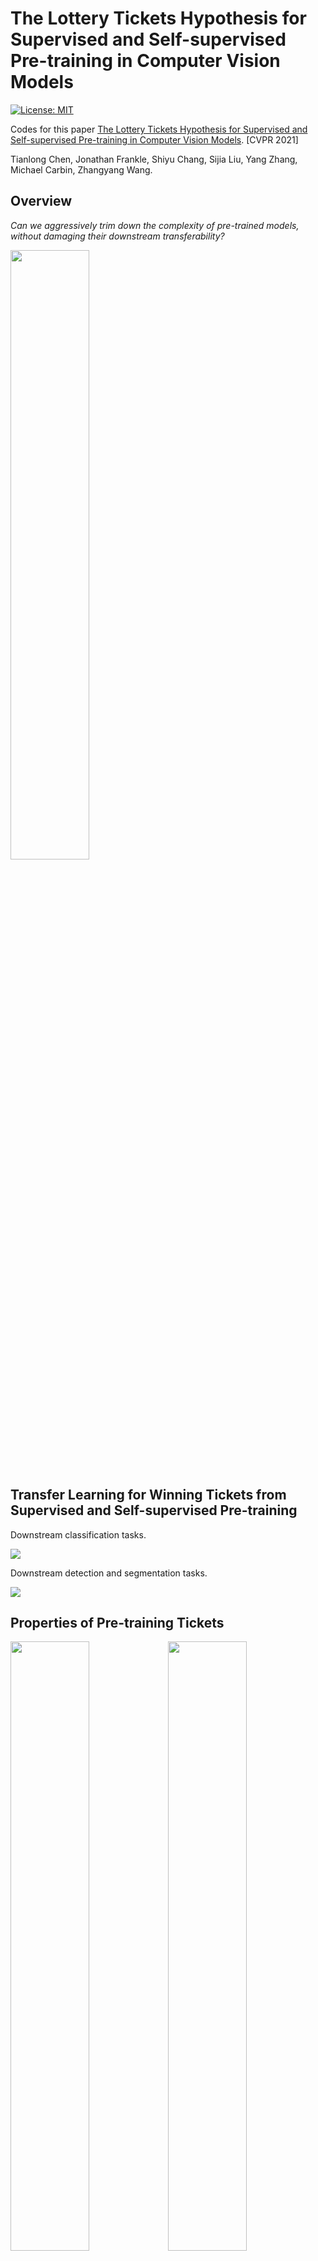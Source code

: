 # The Lottery Tickets Hypothesis for Supervised and Self-supervised Pre-training in Computer Vision Models

[![License: MIT](https://img.shields.io/badge/License-MIT-green.svg)](https://opensource.org/licenses/MIT)

Codes for this paper [The Lottery Tickets Hypothesis for Supervised and Self-supervised Pre-training in Computer Vision Models](https://arxiv.org/abs/2012.06908). [CVPR 2021]

Tianlong Chen, Jonathan Frankle, Shiyu Chang, Sijia Liu, Yang Zhang, Michael Carbin, Zhangyang Wang.



## Overview

*Can we aggressively trim down the complexity of pre-trained models, without damaging their downstream transferability?*

<img src = "Figs/Teaser.png" align = "center" width="50%" hight="60%">



## Transfer Learning for Winning Tickets from Supervised and Self-supervised Pre-training

Downstream classification tasks.

![](Figs/cls.png)

Downstream detection and segmentation tasks.

![](Figs/dense.png)



## Properties of Pre-training Tickets

<img src = "Figs/mask.png" align = "center" width="50%" hight="60%"><img src = "Figs/transfer.png" align = "center" width="50%" hight="60%">



## Reproduce

### Preliminary

#### Required environment:

- pytorch >= 1.5.0 
- torchvision

#### Pre-trained Models

Pre-trained models are provided [here](https://www.dropbox.com/sh/uwois7q7b6mfdg4/AAD493jEVwHB9A8RQPFiOeu0a?dl=0).

```python
imagenet_weight.pt # torchvision std model

moco.pt # pretrained moco v2 model (only contain encorder_q)

moco_v2_800ep_pretrain.pth.tar # pretrained moco v2 model (contain encorder_q&k)

simclr_weight.pt # (pretrained_simclr weight)
```

### Task-Specific Tickets Finding

Remark. for both pre-training tasks and downstream tasks.

#### Iterative Magnitude Pruning 

##### SimCLR task 

```
cd SimCLR 
python -u main.py \
    [experiment name] \ 
    --gpu 0,1,2,3 \    
    --epochs 180 \
    --prun_epoch 10 \ # pruning for ( 1 + 180/10 iterations)
    --prun_percent 0.2 \
    --lr 1e-4 \
    --arch resnet50 \
    --batch_size 256 \
    --data [data direction] \
    --sim_model [pretrained_simclr_model] \
    --save_dir simclr_imp
```

##### MoCo task 

```
cd MoCo
CUDA_VISIBLE_DEVICES=0,1,2,3 python -u main_moco_imp.py \
	[Dataset Direction] \
	--pretrained_path [pretrained_moco_model] \
    -a resnet50 \
    --batch-size 256 \
    --dist-url 'tcp://127.0.0.1:5234' \
    --multiprocessing-distributed \
    --world-size 1 \
    --rank 0 \
    --mlp \
    --moco-t 0.2 \
    --aug-plus \
    --cos \
    --epochs 180 \
    --retrain_epoch 10 \ # pruning for ( 1 + 180/10 iterations)
    --save_dir moco_imp
```

##### Classification task on ImageNet

```
CUDA_VISIBLE_DEVICES=0,1,2,3 python -u main_imp_imagenet.py \
	[Dataset Direction] \
	-a resnet50 \
	--epochs 10 \
	-b 256 \
	--lr 1e-4 \
	--states 19 \ # iterative pruning times 
	--save_dir imagenet_imp
```

##### Classification task on Visda2017

```
CUDA_VISIBLE_DEVICES=0,1,2,3 python -u main_imp_visda.py \
	[Dataset Direction] \
	-a resnet50 \
	--epochs 20 \
	-b 256 \
	--lr 0.001 \
	--prune_type lt \ # lt or pt_trans
	--pre_weight [pretrained weight] \ # if pt_trans else None
	--states 19 \ # iterative pruning times
	--save_dir visda_imp
```

##### Classification task on small dataset

```
CUDA_VISIBLE_DEVICES=0 python -u main_imp_downstream.py \
	--data [dataset direction] \
	--dataset [dataset name] \#cifar10, cifar100, svhn, fmnist 
	--arch resnet50 \
	--pruning_times 19 \
	--prune_type [lt, pt, rewind_lt, pt_trans] \
	--save_dir imp_downstream \
	# --pretrained [pretrained weight if prune_type==pt_trans] \
	# --random_prune [if using random pruning] \
    # --rewind_epoch [rewind weight epoch if prune_type==rewind_lt] \
```

### Transfer to Downstream Tasks

##### Small datasets: (e.g., CIFAR-10, CIFAR-100, SVHN, Fashion-MNIST)

```
CUDA_VISIBLE_DEVICES=0 python -u main_eval_downstream.py \
	--data [dataset direction] \
	--dataset [dataset name] \#cifar10, cifar100, svhn, fmnist 
	--arch resnet50 \
	--save_dir [save_direction] \
	--pretrained [init weight] \
	--dict_key state_dict [ dict_key in pretrained file, None means load all ] \
	--mask_dir [mask for ticket] \
	--reverse_mask \ #if want to reverse mask
```

##### Visda2017:

```
CUDA_VISIBLE_DEVICES=0,1,2,3 python -u main_eval_visda.py \
	[data direction] \
	-a resnet50 \
	--epochs 20 \
	-b 256 \
	--lr 0.001 \
	--save_dir [save_direction] \
	--pretrained [init weight] \
	--dict_key state_dict [ dict_key in pretrained file, None means load all ] \
	--mask_dir [mask for ticket] \
	--reverse_mask \ #if want to reverse mask
```

### Detection and Segmentation Experiments



## Citation

```
@article{chen2020lottery,
  title={The Lottery Tickets Hypothesis for Supervised and Self-supervised Pre-training in Computer Vision Models},
  author={Chen, Tianlong and Frankle, Jonathan and Chang, Shiyu and Liu, Sijia and Zhang, Yang and Carbin, Michael and Wang, Zhangyang},
  journal={arXiv preprint arXiv:2012.06908},
  year={2020}
}
```



## Acknowledgement

https://github.com/google-research/simclr

https://github.com/facebookresearch/moco

https://github.com/VainF/DeepLabV3Plus-Pytorch

https://github.com/argusswift/YOLOv4-pytorch

https://github.com/yczhang1017/SSD_resnet_pytorch/tree/master























